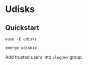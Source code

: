 # Udisks

## Quickstart

```
euse -E udisks
```

```
emerge udiskie
```

Add trusted users into `plugdev` group.
